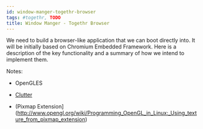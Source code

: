 ```yaml
---
id: window-manger-togethr-browser
tags: #togethr, TODO
title: Window Manger - Togethr Browser
---
```


We need to build a browser-like application that we can boot directly into. It will be initially based on Chromium Embedded Framework. Here is a description of the key functionality and a summary of how we intend to implement them.

Notes:

* OpenGLES

* [Clutter](https://clutter-project.org/)

* (Pixmap Extension](http://www.opengl.org/wiki/Programming_OpenGL_in_Linux:_Using_texture_from_pixmap_extension)